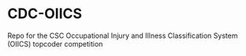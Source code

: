 # CDC-OIICS
Repo for the CSC Occupational Injury and Illness Classification System (OIICS) topcoder competition
